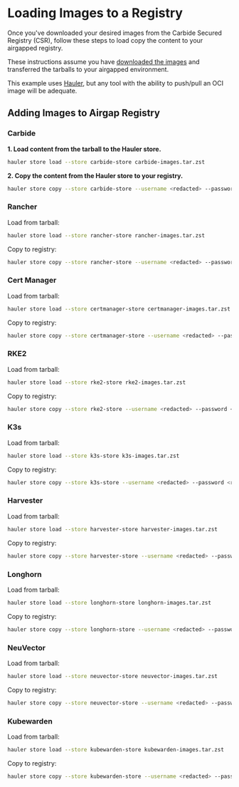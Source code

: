 # Loading Images to a Registry

Once you've downloaded your desired images from the Carbide Secured Registry (CSR), follow these steps to load copy the content to your airgapped registry. 

These instructions assume you have [downloaded the images](downloading-images.md) and transferred the tarballs to your airgapped environment.

This example uses [Hauler](https://docs.hauler.dev/docs/intro), but any tool with the ability to push/pull an OCI image will be adequate.

## Adding Images to Airgap Registry

### Carbide

**1. Load content from the tarball to the Hauler store.**
```bash
hauler store load --store carbide-store carbide-images.tar.zst
```

**2. Copy the content from the Hauler store to your registry.**

```bash
hauler store copy --store carbide-store --username <redacted> --password <redacted> registry://<registry-url>
```

### Rancher

Load from tarball:

```bash
hauler store load --store rancher-store rancher-images.tar.zst
```

Copy to registry:

```bash
hauler store copy --store rancher-store --username <redacted> --password <redacted> registry://<registry-url>
```

### Cert Manager

Load from tarball:

```bash
hauler store load --store certmanager-store certmanager-images.tar.zst
```

Copy to registry:

```bash
hauler store copy --store certmanager-store --username <redacted> --password <redacted> registry://<registry-url>
```

### RKE2

Load from tarball:

```bash
hauler store load --store rke2-store rke2-images.tar.zst
```

Copy to registry:

```bash
hauler store copy --store rke2-store --username <redacted> --password <redacted> registry://<registry-url>
```

### K3s

Load from tarball:

```bash
hauler store load --store k3s-store k3s-images.tar.zst
```

Copy to registry:

```bash
hauler store copy --store k3s-store --username <redacted> --password <redacted> registry://<registry-url>
```

### Harvester

Load from tarball:

```bash
hauler store load --store harvester-store harvester-images.tar.zst
```

Copy to registry:

```bash
hauler store copy --store harvester-store --username <redacted> --password <redacted> registry://<registry-url>
```

### Longhorn

Load from tarball:

```bash
hauler store load --store longhorn-store longhorn-images.tar.zst
```

Copy to registry:

```bash
hauler store copy --store longhorn-store --username <redacted> --password <redacted> registry://<registry-url>
```

### NeuVector

Load from tarball:

```bash
hauler store load --store neuvector-store neuvector-images.tar.zst
```

Copy to registry:

```bash
hauler store copy --store neuvector-store --username <redacted> --password <redacted> registry://<registry-url>
```

### Kubewarden

Load from tarball:

```bash
hauler store load --store kubewarden-store kubewarden-images.tar.zst
```

Copy to registry:

```bash
hauler store copy --store kubewarden-store --username <redacted> --password <redacted> registry://<registry-url>
```
